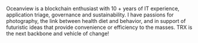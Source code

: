 Oceanview is a blockchain enthusiast with 10 + years of IT experience, application triage, governance and sustainability. I have passions for photography, the link between health diet and behavior, and in support of futuristic ideas that provide convenience or efficiency to the masses. TRX is the next backbone and vehicle of change!
